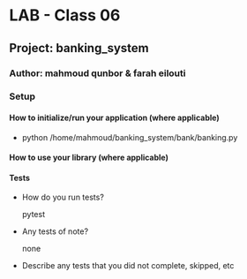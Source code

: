 # LAB - Class 06

## Project: banking_system

### Author: mahmoud qunbor & farah eilouti

### Setup

#### How to initialize/run your application (where applicable)

- python /home/mahmoud/banking_system/bank/banking.py  

#### How to use your library (where applicable)

#### Tests

- How do you run tests?

    pytest
- Any tests of note?

    none
- Describe any tests that you did not complete, skipped, etc